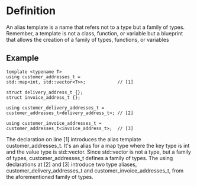 # Definition
 An alias template is a name that refers not to a type but a family of types. Remember, a template is not a class, function, or variable but a blueprint that allows the creation of a family of types, functions, or variables
 ## Example

 ```
template <typename T>
using customer_addresses_t = 
std::map<int, std::vector<T>>;            // [1]

struct delivery_address_t {};
struct invoice_address_t {};

using customer_delivery_addresses_t =
customer_addresses_t<delivery_address_t>; // [2]

using customer_invoice_addresses_t =
customer_addresses_t<invoice_address_t>;  // [3]
 ```
The declaration on line [1] introduces the alias template customer_addresses_t. It's an alias for a map type where the key type is int and the value type is std::vector<T>. Since std::vector<T> is not a type, but a family of types, customer_addresses_t<T> defines a family of types. The using declarations at [2] and [3] introduce two type aliases, customer_delivery_addresses_t and customer_invoice_addresses_t, from the aforementioned family of types.